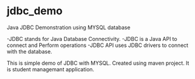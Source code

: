 # jdbc_demo
Java JDBC Demonstration using MYSQL database

-JDBC stands for Java Database Connectivity.
-JDBC is a Java API to connect and Perform operations
-JDBC API uses JDBC drivers to connect with the database.

This is simple demo of JDBC with MYSQL. Created using maven project. It is student managemant application.
